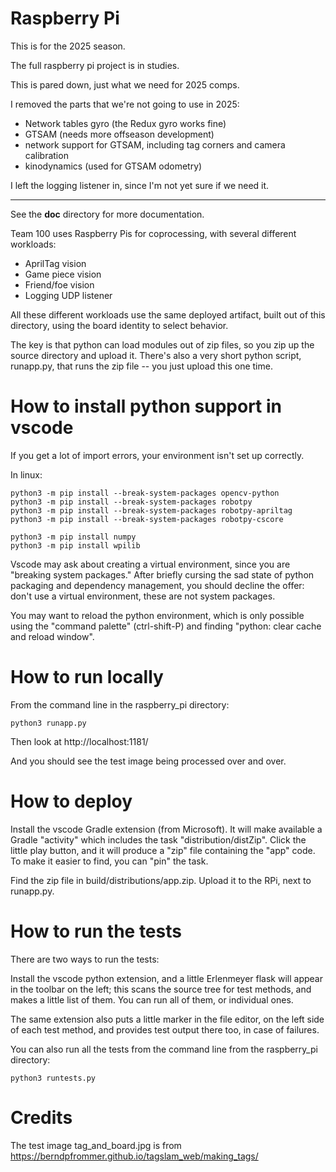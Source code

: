 # Raspberry Pi

This is for the 2025 season.

The full raspberry pi project is in studies.

This is pared down, just what we need for 2025 comps.

I removed the parts that we're not going to use in 2025:

* Network tables gyro (the Redux gyro works fine)
* GTSAM (needs more offseason development)
* network support for GTSAM, including tag corners and camera calibration
* kinodynamics (used for GTSAM odometry)

I left the logging listener in, since I'm not yet sure if we need it.


---


See the __doc__ directory for more documentation.

Team 100 uses Raspberry Pis for coprocessing, with several different workloads:

* AprilTag vision
* Game piece vision
* Friend/foe vision
* Logging UDP listener

All these different workloads use the same deployed artifact, built out of this directory,
using the board identity to select behavior.

The key is that python can load modules out of zip files, so you zip up the source directory
and upload it. There's also a very short python script, runapp.py, that runs the zip
file -- you just upload this one time.

# How to install python support in vscode

If you get a lot of import errors, your environment isn't set up correctly.

In linux:

```
python3 -m pip install --break-system-packages opencv-python
python3 -m pip install --break-system-packages robotpy
python3 -m pip install --break-system-packages robotpy-apriltag
python3 -m pip install --break-system-packages robotpy-cscore

python3 -m pip install numpy
python3 -m pip install wpilib
```

Vscode may ask about creating a virtual environment, since you are "breaking system packages."
After briefly cursing the sad state of python packaging and dependency management,
you should decline the offer: don't use a virtual environment, these are not system packages.

You may want to reload the python environment, which is only possible using the "command palette"
(ctrl-shift-P) and finding "python: clear cache and reload window". 

# How to run locally

From the command line in the raspberry_pi directory:

```
python3 runapp.py
```

Then look at http://localhost:1181/

And you should see the test image being processed over and over.


# How to deploy

Install the vscode Gradle extension (from Microsoft). It will make available a Gradle "activity" which includes the task "distribution/distZip". Click the little play button, and it will produce a "zip" file containing the "app" code. To make it easier to find, you can "pin" the task.

Find the zip file in build/distributions/app.zip. Upload it to the RPi, next to runapp.py.

# How to run the tests

There are two ways to run the tests:

Install the vscode python extension, and a little Erlenmeyer flask will appear in the toolbar on the left; this scans the source tree for test methods, and makes a little list of them.  You can run all of them, or individual ones.

The same extension also puts a little marker in the file editor, on the left side of each test method, and provides test output there too, in case of failures.

You can also run all the tests from the command line from the raspberry_pi directory:

```
python3 runtests.py
```

# Credits

The test image tag_and_board.jpg is from https://berndpfrommer.github.io/tagslam_web/making_tags/
